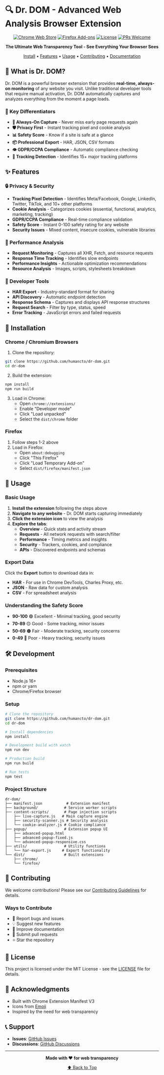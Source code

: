 # 🔍 Dr. DOM - Advanced Web Analysis Browser Extension

<div align="center">
  
[![Chrome Web Store](https://img.shields.io/badge/Chrome-Extension-4285F4?logo=google-chrome&logoColor=white)](https://chrome.google.com/webstore)
[![Firefox Add-ons](https://img.shields.io/badge/Firefox-Add--on-FF7139?logo=firefox&logoColor=white)](https://addons.mozilla.org)
[![License](https://img.shields.io/badge/License-MIT-green.svg)](LICENSE)
[![PRs Welcome](https://img.shields.io/badge/PRs-welcome-brightgreen.svg)](CONTRIBUTING.md)

**The Ultimate Web Transparency Tool - See Everything Your Browser Sees**

[Install](#-installation) • [Features](#-features) • [Usage](#-usage) • [Contributing](#-contributing) • [Documentation](#-documentation)

</div>

## 🎯 What is Dr. DOM?

Dr. DOM is a powerful browser extension that provides **real-time, always-on monitoring** of any website you visit. Unlike traditional developer tools that require manual activation, Dr. DOM automatically captures and analyzes everything from the moment a page loads.

### 🌟 Key Differentiators

- **🔴 Always-On Capture** - Never miss early page requests again
- **🛡️ Privacy First** - Instant tracking pixel and cookie analysis
- **📊 Safety Score** - Know if a site is safe at a glance
- **📦 Professional Export** - HAR, JSON, CSV formats
- **👁️ GDPR/CCPA Compliance** - Automatic compliance checking
- **🎯 Tracking Detection** - Identifies 15+ major tracking platforms

## ✨ Features

### 🔒 Privacy & Security
- **Tracking Pixel Detection** - Identifies Meta/Facebook, Google, LinkedIn, Twitter, TikTok, and 10+ other platforms
- **Cookie Analysis** - Categorizes cookies (essential, functional, analytics, marketing, tracking)
- **GDPR/CCPA Compliance** - Real-time compliance validation
- **Safety Score** - Instant 0-100 safety rating for any website
- **Security Issues** - Mixed content, insecure cookies, vulnerable libraries

### 🚀 Performance Analysis
- **Request Monitoring** - Captures all XHR, Fetch, and resource requests
- **Response Time Tracking** - Identifies slow endpoints
- **Performance Insights** - Actionable optimization recommendations
- **Resource Analysis** - Images, scripts, stylesheets breakdown

### 🔌 Developer Tools
- **HAR Export** - Industry-standard format for sharing
- **API Discovery** - Automatic endpoint detection
- **Response Schema** - Captures and displays API response structures
- **Request Search** - Filter by type, status, speed
- **Error Tracking** - JavaScript errors and failed requests

## 🚀 Installation

### Chrome / Chromium Browsers

1. Clone the repository:
```bash
git clone https://github.com/humancto/dr-dom.git
cd dr-dom
```

2. Build the extension:
```bash
npm install
npm run build
```

3. Load in Chrome:
   - Open `chrome://extensions/`
   - Enable "Developer mode"
   - Click "Load unpacked"
   - Select the `dist/chrome` folder

### Firefox

1. Follow steps 1-2 above
2. Load in Firefox:
   - Open `about:debugging`
   - Click "This Firefox"
   - Click "Load Temporary Add-on"
   - Select `dist/firefox/manifest.json`

## 📖 Usage

### Basic Usage

1. **Install the extension** following the steps above
2. **Navigate to any website** - Dr. DOM starts capturing immediately
3. **Click the extension icon** to view the analysis
4. **Explore the tabs**:
   - **Overview** - Quick stats and activity stream
   - **Requests** - All network requests with search/filter
   - **Performance** - Timing metrics and insights
   - **Security** - Trackers, cookies, and compliance
   - **APIs** - Discovered endpoints and schemas

### Export Data

Click the **Export** button to download data in:
- **HAR** - For use in Chrome DevTools, Charles Proxy, etc.
- **JSON** - Raw data for custom analysis
- **CSV** - For spreadsheet analysis

### Understanding the Safety Score

- **90-100** 🟢 Excellent - Minimal tracking, good security
- **70-89** 🟡 Good - Some tracking, minor issues
- **50-69** 🟠 Fair - Moderate tracking, security concerns
- **0-49** 🔴 Poor - Heavy tracking, security issues

## 🛠️ Development

### Prerequisites

- Node.js 16+
- npm or yarn
- Chrome/Firefox browser

### Setup

```bash
# Clone the repository
git clone https://github.com/humancto/dr-dom.git
cd dr-dom

# Install dependencies
npm install

# Development build with watch
npm run dev

# Production build
npm run build

# Run tests
npm test
```

### Project Structure

```
dr-dom/
├── manifest.json           # Extension manifest
├── background/            # Service worker scripts
├── content-scripts/       # Page injection scripts
│   ├── live-capture.js   # Main capture engine
│   ├── security-scanner.js # Security analysis
│   └── cookie-analyzer.js # Cookie compliance
├── popup/                 # Extension popup UI
│   ├── advanced-popup.html
│   ├── advanced-popup-fixed.js
│   └── advanced-popup-responsive.css
├── utils/                 # Utility functions
│   └── har-export.js     # Export functionality
└── dist/                  # Built extensions
    ├── chrome/
    └── firefox/
```

## 🤝 Contributing

We welcome contributions! Please see our [Contributing Guidelines](CONTRIBUTING.md) for details.

### Ways to Contribute

- 🐛 Report bugs and issues
- 💡 Suggest new features
- 📝 Improve documentation
- 🔧 Submit pull requests
- ⭐ Star the repository

## 📄 License

This project is licensed under the MIT License - see the [LICENSE](LICENSE) file for details.

## 🙏 Acknowledgments

- Built with Chrome Extension Manifest V3
- Icons from [Emoji](https://emojipedia.org/)
- Inspired by the need for web transparency

## 📞 Support

- **Issues**: [GitHub Issues](https://github.com/humancto/dr-dom/issues)
- **Discussions**: [GitHub Discussions](https://github.com/humancto/dr-dom/discussions)

---

<div align="center">
  
**Made with ❤️ for web transparency**

[⬆ Back to Top](#-dr-dom---advanced-web-analysis-browser-extension)

</div>